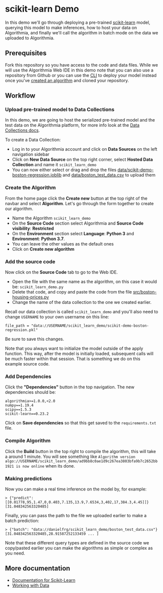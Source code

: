 # scikit-learn Demo

In this demo we'll go through deploying a pre-trained [scikit-learn](https://scikit-learn.org/) model, querying this model to make inferences, how to host your data on Algorithmia, and finally we'll call the algorithm in batch mode on the data we uploaded to Algorithmia.

## Prerequisites

Fork this repository so you have access to the code and data files. While we will use the Algorithmia Web IDE in this demo note that you can also use a repository from Github or you can use the [CLI](https://algorithmia.com/developers/clients/cli/) to deploy your model instead once you've [created an algorithm](https://algorithmia.com/developers/algorithm-development/languages/python/#create-an-algorithm) and cloned your repository.

## Workflow

### Upload pre-trained model to Data Collections

In this demo, we are going to host the serialized pre-trained model and the test data on the Algorithmia platform, for more info look at the [Data Collections docs](https://algorithmia.com/developers/data/hosted/).

To create a Data Collection:

- Log in to your Algorithmia account and click on **Data Sources** on the left navigation sidebar
- Click on **New Data Source** on the top right corner, select **Hosted Data Collection** and name it `scikit_learn_demo`
- You can now either select or drag and drop the files [data/scikit-demo-boston-regression.joblib](https://github.com/algorithmiaio/sample-apps/raw/master/algo-dev-demo/scikit-learn-demo/data/scikit-demo-boston-regression.joblib) and [data/boston_test_data.csv](https://github.com/algorithmiaio/sample-apps/raw/master/algo-dev-demo/scikit-learn-demo/data/boston_test_data.csv) to upload them

### Create the Algorithm

From the home page click the **Create new** button at the top right of the navbar and select **Algorithm**.
Let's go through the form together to create our algorithm.

- Name the Algorithm `scikit_learn_demo`
- On the **Source Code** section select Algorithmia and **Source Code visibility**: **Restricted**
- On the **Environment** section select **Language**: **Python 3** and **Environment**: **Python 3.7**.
- You can leave the other values as the default ones
- Click on **Create new algorithm**

### Add the source code

Now click on the **Source Code** tab to go to the Web IDE.

- Open the file with the same name as the algorithm, on this case it would be: `scikit_learn_demo.py`
- Delete that code, and copy and paste the code from the file [src/boston-housing-prices.py](https://github.com/algorithmiaio/sample-apps/blob/master/algo-dev-demo/scikit-learn-demo/src/boston-housing-prices.py)
- Change the name of the data collection to the one we created earlier.

Recall our data collection is called `scikit_learn_demo` and you'll also need
to change `USERNAME` to your own username on this line:

```
file_path = "data://USERNAME/scikit_learn_demo/scikit-demo-boston-regression.pkl"
```

Be sure to save this changes.

Note that you always want to initialize the model outside of the apply function.
This way, after the model is initially loaded, subsequent calls will be much faster within that session.
That is something we do on this example source code.

### Add Dependencies

Click the **"Dependencies"** button in the top navigation.
The new dependencies should be:

```
algorithmia>=1.0.0,<2.0
numpy==1.19.4
scipy==1.5.3
scikit-learn==0.23.2
```

Click on **Save dependencies** so that this get saved to the `requirements.txt` file.

### Compile Algorithm

Click the **Build** button in the top right to compile the algorithm, this will take a around 1 minute.
You will see something like `Algorithm version algo://USERNAME/scikit_learn_demo/ad9bb8c0ae1d9c267ea3803bfa9b7c2652bb1921 is now online` when its done.

### Making predictions

Now you can make a real time inference on the model by, for example:

```
> {"predict": [[0.01778,95,1.47,0,0.403,7.135,13.9,7.6534,3,402,17,384.3,4.45]]}
[31.048342563320485]
```

Finally, you can pass the path to the file we uploaded earlier to make a batch prediction:

```
> {"batch": "data://danielfrg/scikit_learn_demo/boston_test_data.csv"}
[31.048342563320485,28.91587252133459 ... ]
```

Note that these different query types are defined in the source code we copy/pasted earlier
you can make the algorithms as simple or complex as you need.

## More documentation

- [Documentation for Scikit-Learn](https://algorithmia.com/developers/algorithm-development/model-guides/scikit/)
- [Working with Data](https://algorithmia.com/developers/data/)
